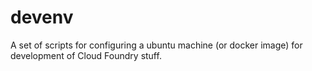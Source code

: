 # devenv

A set of scripts for configuring a ubuntu machine (or docker image) for development of Cloud Foundry stuff.
